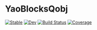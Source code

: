 # YaoBlocksQobj

[![Stable](https://img.shields.io/badge/docs-stable-blue.svg)](https://QuantumBFS.github.io/YaoBlocksQobj.jl/stable)
[![Dev](https://img.shields.io/badge/docs-dev-blue.svg)](https://QuantumBFS.github.io/YaoBlocksQobj.jl/dev)
[![Build Status](https://github.com/QuantumBFS/YaoBlocksQobj.jl/workflows/CI/badge.svg)](https://github.com/QuantumBFS/YaoBlocksQobj.jl/actions)
[![Coverage](https://codecov.io/gh/QuantumBFS/YaoBlocksQobj.jl/branch/master/graph/badge.svg)](https://codecov.io/gh/QuantumBFS/YaoBlocksQobj.jl)
